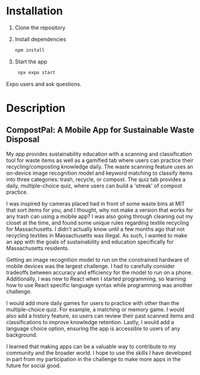 # Installation

1. Clone the repository
   
2. Install dependencies

   ```bash
   npm install
   ```

3. Start the app

   ```bash
    npx expo start
   ```
Expo users and ask questions.

# Description

## CompostPal: A Mobile App for Sustainable Waste Disposal

My app provides sustainability education with a scanning and classification tool for waste items as well as a gamified tab where users can practice their recycling/composting knowledge daily. The waste scanning feature uses an on-device image recognition model and keyword matching to classify items into three categories: trash, recycle, or compost. The quiz tab provides a daily, multiple-choice quiz, where users can build a 'streak' of compost practice.

I was inspired by cameras placed had in front of some waste bins at MIT that sort items for you, and I thought, why not make a version that works for any trash can using a mobile app? I was also going through cleaning out my closet at the time, and found some unique rules regarding textile recycling for Massachusetts. I didn't actually know until a few months ago that not recycling textiles in Massachusetts was illegal. As such, I wanted to make an app with the goals of sustainability and education specifically for Massachusetts residents. 

Getting an image recognition model to run on the constrained hardware of mobile devices was the largest challenge. I had to carefully consider tradeoffs between accuracy and efficiency for the model to run on a phone. Additionally, I was new to React when I started programming, so learning how to use React specific language syntax while programming was another challenge.

I would add more daily games for users to practice with other than the multiple-choice quiz. For example, a matching or memory game. I would also add a history feature, so users can review their past scanned items and classifications to improve knowledge retention. Lastly, I would add a language choice option, ensuring the app is accessible to users of any background.

I learned that making apps can be a valuable way to contribute to my community and the broader world. I hope to use the skills I have developed in part from my participation in the challenge to make more apps in the future for social good. 
